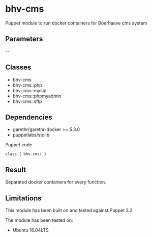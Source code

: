 bhv-cms
===================

Puppet module to run docker containers for Boerhaave cms system

Parameters
-------------
--


Classes
-------------
- bhv-cms
- bhv-cms::php
- bhv-cms::mysql
- bhv-cms::phpmyadmin
- bhv-cms::sftp



Dependencies
-------------
- garethr/garethr-docker >= 5.3.0
- puppetlabs/stdlib



Puppet code
```
class { bhv-cms: }
```
Result
-------------
Separated docker containers for every function.

Limitations
-------------
This module has been built on and tested against Puppet 3.2

The module has been tested on:
- Ubuntu 16.04LTS
